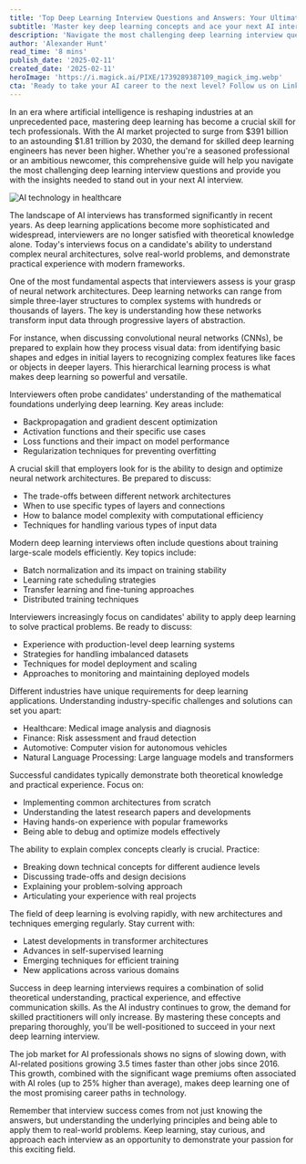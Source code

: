 ```yaml
---
title: 'Top Deep Learning Interview Questions and Answers: Your Ultimate Guide to Acing AI Interviews'
subtitle: 'Master key deep learning concepts and ace your next AI interview'
description: 'Navigate the most challenging deep learning interview questions with our comprehensive guide. From neural network architectures to industry-specific applications, learn how to demonstrate your expertise and stand out in AI interviews. With the AI market projected to reach $1.81 trillion by 2030, mastering these concepts is crucial for career success.'
author: 'Alexander Hunt'
read_time: '8 mins'
publish_date: '2025-02-11'
created_date: '2025-02-11'
heroImage: 'https://i.magick.ai/PIXE/1739289387109_magick_img.webp'
cta: 'Ready to take your AI career to the next level? Follow us on LinkedIn for daily insights, interview tips, and the latest developments in deep learning. Join our community of AI professionals and stay ahead of the curve!'
---
```


In an era where artificial intelligence is reshaping industries at an unprecedented pace, mastering deep learning has become a crucial skill for tech professionals. With the AI market projected to surge from $391 billion to an astounding $1.81 trillion by 2030, the demand for skilled deep learning engineers has never been higher. Whether you're a seasoned professional or an ambitious newcomer, this comprehensive guide will help you navigate the most challenging deep learning interview questions and provide you with the insights needed to stand out in your next AI interview.

![AI technology in healthcare](https://i.magick.ai/PIXE/1739289387113_magick_img.webp)

The landscape of AI interviews has transformed significantly in recent years. As deep learning applications become more sophisticated and widespread, interviewers are no longer satisfied with theoretical knowledge alone. Today's interviews focus on a candidate's ability to understand complex neural architectures, solve real-world problems, and demonstrate practical experience with modern frameworks.

One of the most fundamental aspects that interviewers assess is your grasp of neural network architectures. Deep learning networks can range from simple three-layer structures to complex systems with hundreds or thousands of layers. The key is understanding how these networks transform input data through progressive layers of abstraction.

For instance, when discussing convolutional neural networks (CNNs), be prepared to explain how they process visual data: from identifying basic shapes and edges in initial layers to recognizing complex features like faces or objects in deeper layers. This hierarchical learning process is what makes deep learning so powerful and versatile.

Interviewers often probe candidates' understanding of the mathematical foundations underlying deep learning. Key areas include:

- Backpropagation and gradient descent optimization
- Activation functions and their specific use cases
- Loss functions and their impact on model performance
- Regularization techniques for preventing overfitting

A crucial skill that employers look for is the ability to design and optimize neural network architectures. Be prepared to discuss:

- The trade-offs between different network architectures
- When to use specific types of layers and connections
- How to balance model complexity with computational efficiency
- Techniques for handling various types of input data

Modern deep learning interviews often include questions about training large-scale models efficiently. Key topics include:

- Batch normalization and its impact on training stability
- Learning rate scheduling strategies
- Transfer learning and fine-tuning approaches
- Distributed training techniques

Interviewers increasingly focus on candidates' ability to apply deep learning to solve practical problems. Be ready to discuss:

- Experience with production-level deep learning systems
- Strategies for handling imbalanced datasets
- Techniques for model deployment and scaling
- Approaches to monitoring and maintaining deployed models

Different industries have unique requirements for deep learning applications. Understanding industry-specific challenges and solutions can set you apart:

- Healthcare: Medical image analysis and diagnosis
- Finance: Risk assessment and fraud detection
- Automotive: Computer vision for autonomous vehicles
- Natural Language Processing: Large language models and transformers

Successful candidates typically demonstrate both theoretical knowledge and practical experience. Focus on:

- Implementing common architectures from scratch
- Understanding the latest research papers and developments
- Having hands-on experience with popular frameworks
- Being able to debug and optimize models effectively

The ability to explain complex concepts clearly is crucial. Practice:

- Breaking down technical concepts for different audience levels
- Discussing trade-offs and design decisions
- Explaining your problem-solving approach
- Articulating your experience with real projects

The field of deep learning is evolving rapidly, with new architectures and techniques emerging regularly. Stay current with:

- Latest developments in transformer architectures
- Advances in self-supervised learning
- Emerging techniques for efficient training
- New applications across various domains

Success in deep learning interviews requires a combination of solid theoretical understanding, practical experience, and effective communication skills. As the AI industry continues to grow, the demand for skilled practitioners will only increase. By mastering these concepts and preparing thoroughly, you'll be well-positioned to succeed in your next deep learning interview.

The job market for AI professionals shows no signs of slowing down, with AI-related positions growing 3.5 times faster than other jobs since 2016. This growth, combined with the significant wage premiums often associated with AI roles (up to 25% higher than average), makes deep learning one of the most promising career paths in technology.

Remember that interview success comes from not just knowing the answers, but understanding the underlying principles and being able to apply them to real-world problems. Keep learning, stay curious, and approach each interview as an opportunity to demonstrate your passion for this exciting field.